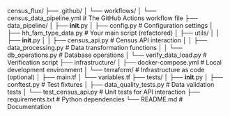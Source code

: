 census_flux/
├── .github/
│   └── workflows/
│       └── census_data_pipeline.yml  # The GitHub Actions workflow file
├── data_pipeline/
│   ├── __init__.py
│   ├── config.py                   # Configuration settings
│   ├── hh_fam_type_data.py         # Your main script (refactored)
│   ├── utils/
│   │   ├── __init__.py
│   │   ├── census_api.py           # Census API interaction
│   │   ├── data_processing.py      # Data transformation functions
│   │   └── db_operations.py        # Database operations
│   └── verify_data_load.py         # Verification script
├── infrastructure/
│   ├── docker-compose.yml          # Local development environment
│   └── terraform/                  # Infrastructure as code (optional)
│       ├── main.tf
│       └── variables.tf
├── tests/
│   ├── __init__.py
│   ├── conftest.py                 # Test fixtures
│   ├── data_quality_tests.py       # Data validation tests
│   └── test_census_api.py          # Unit tests for API interaction
├── requirements.txt                # Python dependencies
└── README.md                       # Documentation